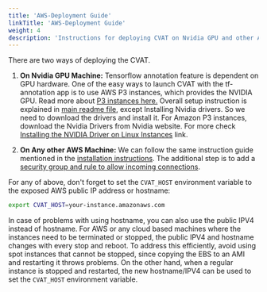 ```yaml
---
title: 'AWS-Deployment Guide'
linkTitle: 'AWS-Deployment Guide'
weight: 4
description: 'Instructions for deploying CVAT on Nvidia GPU and other AWS machines.'
---
```


There are two ways of deploying the CVAT.

1. **On Nvidia GPU Machine:** Tensorflow annotation feature is dependent on GPU hardware.
   One of the easy ways to launch CVAT with the tf-annotation app is to use AWS P3 instances,
   which provides the NVIDIA GPU.
   Read more about [P3 instances here.](https://aws.amazon.com/about-aws/whats-new/2017/10/introducing-amazon-ec2-p3-instances/)
   Overall setup instruction is explained in [main readme file](https://github.com/cvat-ai/cvat/),
   except Installing Nvidia drivers.
   So we need to download the drivers and install it.
   For Amazon P3 instances, download the Nvidia Drivers from Nvidia website.
   For more check [Installing the NVIDIA Driver on Linux Instances](https://docs.aws.amazon.com/AWSEC2/latest/UserGuide/install-nvidia-driver.html)
   link.

2. **On Any other AWS Machine:** We can follow the same instruction guide mentioned in the
   [installation instructions](/docs/administration/basics/installation/).
   The additional step is to add a [security group and rule to allow incoming connections](https://docs.aws.amazon.com/AWSEC2/latest/UserGuide/using-network-security.html).

For any of above, don't forget to set the `CVAT_HOST` environment variable to the exposed
AWS public IP address or hostname:

```bash
export CVAT_HOST=your-instance.amazonaws.com
```

In case of problems with using hostname, you can also use the public IPV4 instead of hostname.
For AWS or any cloud based machines where the instances need to be terminated or stopped,
the public IPV4 and hostname changes with every stop and reboot.
To address this efficiently, avoid using spot instances that cannot be stopped,
since copying the EBS to an AMI and restarting it throws problems.
On the other hand, when a regular instance is stopped and restarted,
the new hostname/IPV4 can be used to set the  `CVAT_HOST` environment variable.